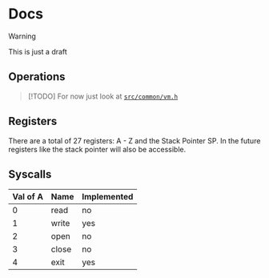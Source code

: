 # Docs
> [!WARNING]
> This is just a draft 

## Operations
> [!TODO]
> For now just look at [`src/common/vm.h`](../src/common/vm.h)

## Registers
There are a total of 27 registers: A - Z and the Stack Pointer SP.
In the future registers like the stack pointer will also be accessible.

## Syscalls

| Val of A | Name  | Implemented |
|----------|-------|-------------|
| 0        | read  | no          |
| 1        | write | yes         |
| 2        | open  | no          |
| 3        | close | no          |
| 4        | exit  | yes         |
